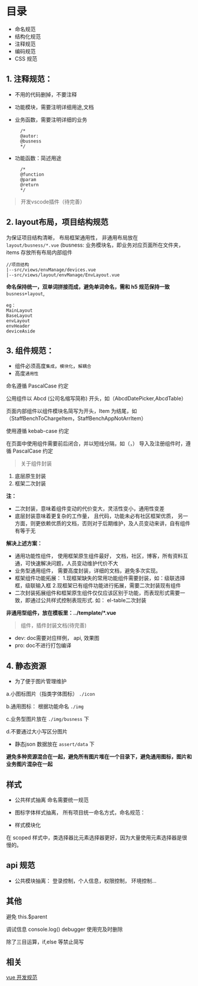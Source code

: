 # 目录
- 命名规范
- 结构化规范
- 注释规范
- 编码规范
- CSS 规范

## 1. 注释规范：

- 不用的代码删掉，不要注释
- 功能模块，需要注明详细用途,文档
- 业务函数，需要注明详细的业务

        /*
        @autor:
        @busness
        */

- 功能函数：简述用途

        /*
        @function
        @param
        @return
        */


> 开发vscode插件（待完善）

## 2. layout布局，项目结构规范

为保证项目结构清晰， 布局框架通用性， 非通用布局放在 `layout/busness/*.vue` (busness: 业务模块名，即业务对应页面所在文件夹， items 存放所有布局内部组件

```
//项目结构
|--src/views/envManage/devices.vue
|--src/views/layout/envManage/EnvLayout.vue
```

**命名保持统一，双单词拼接而成，避免单词命名，需和 h5 规范保持一致** `busness+layout`, 
```
eg：
MainLayout
BaseLayout
envLayout
envHeader
deviceAside
```

## 3. 组件规范：

- 组件必须高度`集成`，`模块化`，`解耦合`
- 高度`通用性`

命名遵循 PascalCase 约定

公用组件以 Abcd (公司名缩写简称) 开头，如（AbcdDatePicker,AbcdTable）

页面内部组件以组件模块名简写为开头，Item 为结尾，如（StaffBenchToChargeItem，StaffBenchAppNotArrItem）

使用遵循 kebab-case 约定

在页面中使用组件需要前后闭合，并以短线分隔，如（<abcd-date-picker></abcd-date-picker>，<abcd-table></abcd-table>）
导入及注册组件时，遵循 PascalCase 约定

> 关于组件封装

1. 底层原生封装
2. 框架二次封装

**注：**

- 二次封装，意味着组件变动的代价变大，灵活性变小，通用性变差
- 底层封装意味着更复杂的工作量， 且代码，功能未必有社区框架优质， 另一方面，则更依赖优质的文档，否则对于后期维护，及人员变动来讲，自有组件有等于无

**解决上述方案：**

- 通用功能性组件， 使用框架原生组件最好， 文档，社区，博客，所有资料互通，可快速解决问题，人员变动维护代价不大
- 业务型通用组件， 需要高度封装，详细的文档，避免多次实现。
- 框架组件功能拓展： 
1.现框架缺失的常用功能组件需要封装，如：级联选择框，级联输入框
2.现框架已有组件功能进行拓展，需要二次封装现有组件
- 二次封装拓展组件和框架原生组件仅仅应该区别于功能，而表现形式需要一致，即通过公共样式控制表现形式. 如： el-table二次封装

**非通用型组件，放在模板里：../template/*.vue**

> 组件，插件封装文档(待完善)

- dev:  doc需要对应样例， api,  效果图
- pro:  doc不进行打包编译

## 4. 静态资源

- 为了便于图片管理维护

a.小图标图片（指类字体图标） `./icon`

b.通用图标： 根据功能命名 `./img`

c.业务型图片放在 `./img/busness` 下

d.不要通过大小写区分图片

- 静态json 数据放在 `assert/data` 下

**避免多种资源混合在一起，避免所有图片堆在一个目录下，避免通用图标，图片和业务图片混杂在一起**

## 样式

- 公共样式抽离 命名需要统一规范

- 图标字体样式抽离， 所有项目统一命名方式，命名规范：

- 样式模块化

在 scoped 样式中，类选择器比元素选择器更好，因为大量使用元素选择器是很慢的。

## api 规范

- 公共模块抽离： 登录控制，个人信息，权限控制， 环境控制...


## 其他
避免 this.$parent

调试信息 console.log() debugger 使用完及时删除

除了三目运算，if,else 等禁止简写

## 相关
[vue 开发规范](https://juejin.im/post/5b67e49551882508603d1431)
